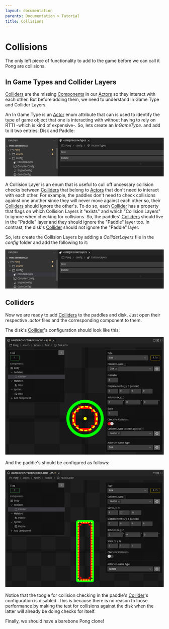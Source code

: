 ```yaml
---
layout: documentation
parents: Documentation > Tutorial
title: Collisions
---
```


# Collisions

The only left piece of functionality to add to the game before we can call it Pong are collisions.

## In Game Types and Collider Layers

[Colliders](/documentation/api/class-collider/) are the missing [Components](/documentation/api/class-component/) in our [Actors](/documentation/api/class-actor/) so they interact with each other. But before adding them, we need to understand In Game Type and Collider Layers.

An In Game Type is an [Actor](/documentation/api/class-component/) enum attribute that can is used to identify the type of game object that one is interacting with without having to rely on RTTI -which is kind of expensive-. So, lets create an *InGameType.* and add to it two entries: Disk and Paddle:

<a href="/documentation/images/tutorial/in-game-types.png" data-toggle="lightbox" data-gallery="gallery" data-caption="In Game Types "><img src="/documentation/images/tutorial/in-game-types.png" /></a>

A Collision Layer is an enum that is useful to cull off uncessary collision checks between [Colliders](/documentation/api/class-collider/) that belong to [Actors](/documentation/api/class-component/) that don't need to interact with each other. For example, the paddles don't need to check collisions against one another since they will never move against each other so, their [Colliders](/documentation/api/class-collider/) should ignore the other's. To do so, each [Collider](/documentation/api/class-collider/) has a property that flags on which Collision Layers it "exists" and which "Collision Layers" to ignore when checking for collisions. So, the paddles' [Colliders](/documentation/api/class-collider/) should live in the "Paddle" layer and they should ignore the "Paddle" layer too. In contrast, the disk's [Collider](/documentation/api/class-collider/) should not ignore the "Paddle" layer.

So, lets create the Collision Layers by adding a *ColliderLayers* file in the *config* folder and add the following to it:

<a href="/documentation/images/tutorial/collider-layers.png" data-toggle="lightbox" data-gallery="gallery" data-caption="Collider Layers"><img src="/documentation/images/tutorial/collider-layers.png" /></a>

## Colliders

Now we are ready to add [Colliders](/documentation/api/class-collider/) to the paddles and disk. Just open their respective *.actor* files and the corresponding component to them.

The disk's [Collider](/documentation/api/class-collider/)'s configuration should look like this:

<a href="/documentation/images/tutorial/disk-collider.png" data-toggle="lightbox" data-gallery="gallery" data-caption="Disk collider"><img src="/documentation/images/tutorial/disk-collider.png" /></a>

And the paddle's should be configured as follows:

<a href="/documentation/images/tutorial/paddle-collider.png" data-toggle="lightbox" data-gallery="gallery" data-caption="Paddle collider"><img src="/documentation/images/tutorial/paddle-collider.png" /></a>

Notice that the toogle for collision checking in the paddle's [Collider](/documentation/api/class-collider/)'s configuration is disabled. This is because there is no reason to loose performance by making the test for collisions against the disk when the latter will already be doing checks for itself.

Finally, we should have a barebone Pong clone!